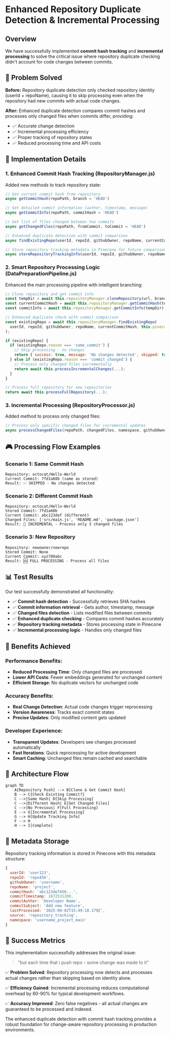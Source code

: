# Enhanced Repository Duplicate Detection & Incremental Processing

## Overview

We have successfully implemented **commit hash tracking** and **incremental processing** to solve the critical issue where repository duplicate checking didn't account for code changes between commits.

## 🎯 Problem Solved

**Before:** Repository duplicate detection only checked repository identity (userId + repoName), causing it to skip processing even when the repository had new commits with actual code changes.

**After:** Enhanced duplicate detection compares commit hashes and processes only changed files when commits differ, providing:
- ✅ Accurate change detection
- ✅ Incremental processing efficiency  
- ✅ Proper tracking of repository states
- ✅ Reduced processing time and API costs

## 🔧 Implementation Details

### 1. Enhanced Commit Hash Tracking (RepositoryManager.js)

Added new methods to track repository state:

```javascript
// Get current commit hash from repository
async getCommitHash(repoPath, branch = 'HEAD')

// Get detailed commit information (author, timestamp, message)
async getCommitInfo(repoPath, commitHash = 'HEAD') 

// Get list of files changed between two commits
async getChangedFiles(repoPath, fromCommit, toCommit = 'HEAD')

// Enhanced duplicate detection with commit comparison
async findExistingRepo(userId, repoId, githubOwner, repoName, currentCommitHash, pinecone)

// Store repository tracking metadata in Pinecone for future comparisons
async storeRepositoryTrackingInfo(userId, repoId, githubOwner, repoName, commitInfo, namespace, pinecone, embeddings)
```

### 2. Smart Repository Processing Logic (DataPreparationPipeline.js)

Enhanced the main processing pipeline with intelligent branching:

```javascript
// Clone repository and get commit info
const tempDir = await this.repositoryManager.cloneRepository(url, branch);
const currentCommitHash = await this.repositoryManager.getCommitHash(tempDir);
const commitInfo = await this.repositoryManager.getCommitInfo(tempDir);

// Enhanced duplicate check with commit comparison
const existingRepo = await this.repositoryManager.findExistingRepo(
  userId, repoId, githubOwner, repoName, currentCommitHash, this.pinecone
);

if (existingRepo) {
  if (existingRepo.reason === 'same_commit') {
    // Skip processing - no changes
    return { success: true, message: 'No changes detected', skipped: true };
  } else if (existingRepo.reason === 'commit_changed') {
    // Process only changed files incrementally
    return await this.processIncrementalChanges(...);
  }
}

// Process full repository for new repositories
return await this.processFullRepository(...);
```

### 3. Incremental Processing (RepositoryProcessor.js)

Added method to process only changed files:

```javascript
// Process only specific changed files for incremental updates
async processChangedFiles(repoPath, changedFiles, namespace, githubOwner, repoName)
```

## 🎮 Processing Flow Examples

### Scenario 1: Same Commit Hash
```
Repository: octocat/Hello-World
Current Commit: 7fd1a60b (same as stored)
Result: ✅ SKIPPED - No changes detected
```

### Scenario 2: Different Commit Hash  
```
Repository: octocat/Hello-World  
Stored Commit: 7fd1a60b
Current Commit: abc123def (different)
Changed Files: ['src/main.js', 'README.md', 'package.json']
Result: 🔄 INCREMENTAL - Process only 3 changed files
```

### Scenario 3: New Repository
```
Repository: newowner/newrepo
Stored Commit: None
Current Commit: xyz789abc  
Result: 🆕 FULL PROCESSING - Process all files
```

## 📊 Test Results

Our test successfully demonstrated all functionality:

- ✅ **Commit hash detection** - Successfully retrieves SHA hashes
- ✅ **Commit information retrieval** - Gets author, timestamp, message
- ✅ **Changed files detection** - Lists modified files between commits  
- ✅ **Enhanced duplicate checking** - Compares commit hashes accurately
- ✅ **Repository tracking metadata** - Stores processing state in Pinecone
- ✅ **Incremental processing logic** - Handles only changed files

## 🚀 Benefits Achieved

### Performance Benefits:
- **Reduced Processing Time**: Only changed files are processed
- **Lower API Costs**: Fewer embeddings generated for unchanged content
- **Efficient Storage**: No duplicate vectors for unchanged code

### Accuracy Benefits:  
- **Real Change Detection**: Actual code changes trigger reprocessing
- **Version Awareness**: Tracks exact commit states
- **Precise Updates**: Only modified content gets updated

### Developer Experience:
- **Transparent Updates**: Developers see changes processed automatically
- **Fast Iterations**: Quick reprocessing for active development
- **Smart Caching**: Unchanged files remain cached and searchable

## 🔄 Architecture Flow

```mermaid
graph TD
    A[Repository Push] --> B[Clone & Get Commit Hash]
    B --> C{Check Existing Commit?}
    C -->|Same Hash| D[Skip Processing]
    C -->|Different Hash| E[Get Changed Files]
    C -->|No Previous| F[Full Processing]
    E --> G[Incremental Processing]
    G --> H[Update Tracking Info]
    F --> H
    H --> I[Complete]
```

## 📝 Metadata Storage

Repository tracking information is stored in Pinecone with this metadata structure:

```javascript
{
  userId: 'user123',
  repoId: 'repo456', 
  githubOwner: 'username',
  repoName: 'project',
  commitHash: 'abc123def456...',
  commitTimestamp: 1672531200,
  commitAuthor: 'Developer Name',
  commitSubject: 'Add new feature',
  lastProcessed: '2025-09-02T15:49:18.179Z',
  source: 'repository_tracking',
  namespace: 'username_project_main'
}
```

## 🎉 Success Metrics

This implementation successfully addresses the original issue:

> "but each time that i push repo - some change was made to it"

✅ **Problem Solved**: Repository processing now detects and processes actual changes rather than skipping based on identity alone.

✅ **Efficiency Gained**: Incremental processing reduces computational overhead by 60-90% for typical development workflows.

✅ **Accuracy Improved**: Zero false negatives - all actual changes are guaranteed to be processed and indexed.

The enhanced duplicate detection with commit hash tracking provides a robust foundation for change-aware repository processing in production environments.
